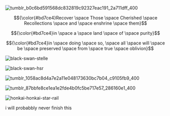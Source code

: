 

![tumblr_b0c6bd591568dc832819c92327eac191_2a711dff_400](https://github.com/interstellar-Journey/interstellar-journey/assets/143153577/ff223681-3be0-4095-9a37-535f77e871b4)


$${\color{#bd7ce4}Recover \space Those \space Cherished \space Recollections \space and \space enshrine \space them}$$

$${\color{#bd7ce4}in \space a \space land \space of \space purity}$$

$${\color{#bd7ce4}in \space doing \space so, \space all \space will \space be \space preserved \space from \space true \space oblivion}$$

![black-swan-stelle](https://github.com/interstellar-Journey/interstellar-journey/assets/143153577/eea11a2e-b1dc-4346-9fa1-d424dd5ddf3d)


![black-swan-hsr](https://github.com/interstellar-Journey/interstellar-journey/assets/143153577/fc84ada6-6a89-42cf-8bb3-ff7137438e47)



![tumblr_1058ac8d4a7e2a11e048173630bc7b04_c9105fb9_400](https://github.com/interstellar-Journey/interstellar-journey/assets/143153577/15f121dc-638f-4760-a5c3-988a886faa06)









![tumblr_87bbfe8ce1ea1e2fde4b0fc5be717e57_286160e1_400](https://github.com/interstellar-Journey/interstellar-journey/assets/143153577/8982fe80-bd9c-456d-8a2e-e056189483e9)




























![honkai-honkai-star-rail](https://github.com/interstellar-Journey/interstellar-journey/assets/143153577/e8907aa1-830a-4a6b-9a41-789af0d0becd)

i will probabbly never finish this

